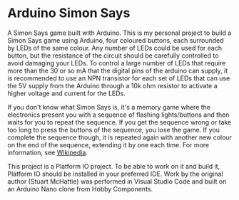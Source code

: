 # Arduino Simon Says

A Simon Says game built with Arduino.  This is my personal project to build a Simon Says game using Arduino, four coloured buttons, each surrounded by LEDs of the same colour.  Any number of LEDs could be used for each button, but the resistance of the circuit should be carefully controlled to avoid damaging your LEDs.  To control a large number of LEDs that require more than the 30 or so mA that the digital pins of the arduino can supply, it is recommended to use an NPN transistor for each set of LEDs that can use the 5V supply from the Arduino through a 10k ohm resistor to activate a higher voltage and current for the LEDs.

If you don't know what Simon Says is, it's a memory game where the electronics present you with a sequence of flashing lights/buttons and then waits for you to repeat the sequence.  If you get the sequence wrong or take too long to press the buttons of the sequence, you lose the game.  If you complete the sequence though, it is repeated again with another new colour on the end of the sequence, extending it by one each time.  For more information, see [Wikipedia](https://en.wikipedia.org/wiki/Simon_(game)).

This project is a Platform IO project.  To be able to work on it and build it, Platform IO should be installed in your preferred IDE.  Work by the original author (Stuart McHattie) was performed in Visual Studio Code and built on an Arduino Nano clone from Hobby Components.
